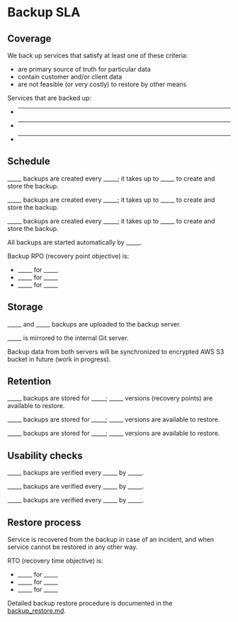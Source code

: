 # Backup SLA

## Coverage

We back up services that satisfy at least one of these criteria:
 - are primary source of truth for particular data
 - contain customer and/or client data
 - are not feasible (or very costly) to restore by other means

Services that are backed up:
 - _____
 - _____
 - _____


## Schedule

_____ backups are created every _____; it takes up to _____ to create and store the backup.

_____ backups are created every _____; it takes up to _____ to create and store the backup.

_____ backups are created every _____; it takes up to _____ to create and store the backup.

All backups are started automatically by _____.

Backup RPO (recovery point objective) is:
 - _____ for _____
 - _____ for _____
 - _____ for _____


## Storage

_____ and _____ backups are uploaded to the backup server.

_____ is mirrored to the internal Git server.

Backup data from both servers will be synchronized to encrypted AWS S3 bucket in future (work in progress).


## Retention

_____ backups are stored for _____; _____ versions (recovery points) are available to restore.

_____ backups are stored for _____; _____ versions are available to restore.

_____ backups are stored for _____; _____ versions are available to restore.


## Usability checks

_____ backups are verified every _____ by _____.

_____ backups are verified every _____ by _____.

_____ backups are verified every _____ by _____.


## Restore process

Service is recovered from the backup in case of an incident, and when service cannot be restored in any other way.

RTO (recovery time objective) is:
 - _____ for _____
 - _____ for _____
 - _____ for _____

Detailed backup restore procedure is documented in the [backup_restore.md](./backup_restore.md).
